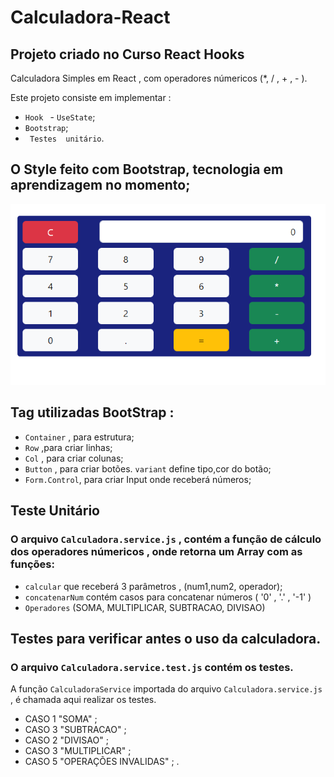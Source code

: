 # Calculadora-React

## Projeto criado no Curso React Hooks 

Calculadora Simples em React , com operadores númericos (*, / , + , - ).

Este projeto consiste em implementar :
 - ```Hook ```  - ```UseState```;
 - ```Bootstrap```;
 - ``` Testes  unitário```.



 ## O Style feito com Bootstrap, tecnologia em aprendizagem no momento;
 ![alt calculadora](./calculadora/src/img/calculadora.png)


## Tag utilizadas BootStrap : 
  - ```Container``` ,  para  estrutura;
  - ```Row``` ,para criar linhas;
  - ```Col``` , para criar colunas;
  - ```Button``` , para criar botões. ```variant``` define tipo,cor  do botão;
  - ```Form.Control```, para criar Input onde receberá números;

## Teste Unitário

### O arquivo ```Calculadora.service.js``` , contém a função de cálculo dos operadores númericos ,  onde retorna um Array com as funções:
 -  ```calcular```  que  receberá 3 parâmetros , (num1,num2, operador);
 - ```concatenarNum``` contém casos para concatenar números ( '0' , '.' , '-1' )
 - ```Operadores``` (SOMA, MULTIPLICAR, SUBTRACAO, DIVISAO)

## Testes  para verificar antes o uso da calculadora.

### O arquivo ```Calculadora.service.test.js``` contém os testes. 

 A função  ```CalculadoraService``` importada  do arquivo ```Calculadora.service.js``` , é chamada aqui realizar os testes.
 - CASO 1  "SOMA" ; 
 - CASO 3  "SUBTRACAO" ; 
 - CASO 2  "DIVISAO" ; 
 - CASO 3  "MULTIPLICAR" ; 
 - CASO 5  "OPERAÇÕES INVALIDAS" ; . 




